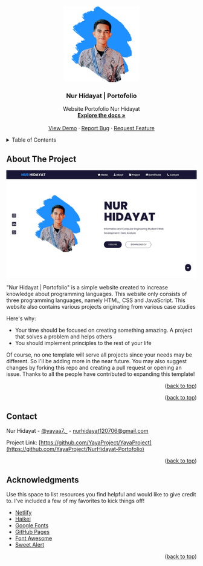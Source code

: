 <a name="readme-top"></a>

<!-- PROJECT LOGO -->
<br />
<div align="center">
  <a href="https://github.com/YayaProject/NurHidayat-Portofolio">
    <img src="image/image-main/profile.png" alt="Logo" width="200" height="200">
  </a>

  <h3 align="center">Nur Hidayat | Portofolio</h3>

  <p align="center">
    Website Portofolio Nur Hidayat
    <br />
    <a href="https://github.com/YayaProject/NurHidayat-Portofolio"><strong>Explore the docs »</strong></a>
    <br />
    <br />
    <a href="https://github.com/YayaProject/NurHidayat-Portofolio">View Demo</a>
    ·
    <a href="https://github.com/YayaProject/NurHidayat-Portofolio">Report Bug</a>
    ·
    <a href="https://github.com/YayaProject/NurHidayat-Portofolio">Request Feature</a>
  </p>
</div>



<!-- TABLE OF CONTENTS -->
<details>
  <summary>Table of Contents</summary>
  <ol>
    <li>
      <a href="#about-the-project">About The Project</a>
    </li>
    <li><a href="#contact">Contact</a></li>
    <li><a href="#acknowledgments">Acknowledgments</a></li>
  </ol>
</details>



<!-- ABOUT THE PROJECT -->
## About The Project

[![Product Name Screen Shot][product-screenshot]](https://example.com)

"Nur Hidayat | Portofolio" is a simple website created to increase knowledge about programming languages. This website only consists of three programming languages, namely HTML, CSS and JavaScript. This website also contains various projects originating from various case studies

Here's why:
* Your time should be focused on creating something amazing. A project that solves a problem and helps others
* You should implement principles to the rest of your life

Of course, no one template will serve all projects since your needs may be different. So I'll be adding more in the near future. You may also suggest changes by forking this repo and creating a pull request or opening an issue. Thanks to all the people have contributed to expanding this template!


<p align="right">(<a href="#readme-top">back to top</a>)</p>












<p align="right">(<a href="#readme-top">back to top</a>)</p>



## Contact

Nur Hidayat - [@yayaa7._](https://www.instagram.com/yayaa7._) - nurhidayat120706@gmail.com

Project Link: [https://github.com/YayaProject/YayaProject](https://github.com/YayaProject/NurHidayat-Portofolio)

<p align="right">(<a href="#readme-top">back to top</a>)</p>



<!-- ACKNOWLEDGMENTS -->
## Acknowledgments

Use this space to list resources you find helpful and would like to give credit to. I've included a few of my favorites to kick things off!

* [Netlify](https://www.netlify.com/)
* [Haikei](https://haikei.app/)
* [Google Fonts](https://fonts.google.com/)
* [GitHub Pages](https://pages.github.com)
* [Font Awesome](https://fontawesome.com)
* [Sweet Alert](https://sweetalert2.github.io/)

<p align="right">(<a href="#readme-top">back to top</a>)</p>



<!-- MARKDOWN LINKS & IMAGES -->
<!-- https://www.markdownguide.org/basic-syntax/#reference-style-links -->
[contributors-shield]: https://img.shields.io/github/contributors/YayaProject/NurHidayat-Portofolio.svg?style=for-the-badge
[contributors-url]: https://github.com/YayaProject/NurHidayat-Portofolio/graphs/contributors
[forks-shield]: https://img.shields.io/github/forks/YayaProject/Nurhidayat-Portofolio.svg?style=for-the-badge
[forks-url]: https://github.com/YayaProject/NurHidayat-Portofolio/network/members
[stars-shield]: https://img.shields.io/github/stars/YayaProject/NurHidayat-Portofolio.svg?style=for-the-badge
[stars-url]: https://github.com/YayaProject/NurHidayat-Portofolio/stargazers
[issues-shield]: https://img.shields.io/github/issues/YayaProject/NurHidayat-Portofolio.svg?style=for-the-badge
[issues-url]: https://github.com/YayaProject/NurHidayat-Portofolio/issues
[product-screenshot]: image/image-main/home-page.jpg
[Next.js]: https://img.shields.io/badge/next.js-000000?style=for-the-badge&logo=nextdotjs&logoColor=white
